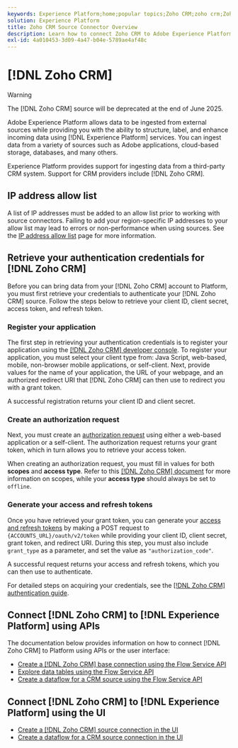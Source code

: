 ```yaml
---
keywords: Experience Platform;home;popular topics;Zoho CRM;zoho crm;Zoho;zoho
solution: Experience Platform
title: Zoho CRM Source Connector Overview
description: Learn how to connect Zoho CRM to Adobe Experience Platform using APIs or the user interface.
exl-id: 4a010453-3d09-4a47-b04e-5789ae4af48c
---
```

# [!DNL Zoho CRM]

>[!WARNING]
>
>The [!DNL Zoho CRM] source will be deprecated at the end of June 2025.

Adobe Experience Platform allows data to be ingested from external sources while providing you with the ability to structure, label, and enhance incoming data using [!DNL Experience Platform] services. You can ingest data from a variety of sources such as Adobe applications, cloud-based storage, databases, and many others.

Experience Platform provides support for ingesting data from a third-party CRM system. Support for CRM providers include [!DNL Zoho CRM].

## IP address allow list

A list of IP addresses must be added to an allow list prior to working with source connectors. Failing to add your region-specific IP addresses to your allow list may lead to errors or non-performance when using sources. See the [IP address allow list](../../ip-address-allow-list.md) page for more information.

## Retrieve your authentication credentials for [!DNL Zoho CRM]

Before you can bring data from your [!DNL Zoho CRM] account to Platform, you must first retrieve your credentials to authenticate your [!DNL Zoho CRM] source. Follow the steps below to retrieve your client ID, client secret, access token, and refresh token.

### Register your application

The first step in retrieving your authentication credentials is to register your application using the [[!DNL Zoho CRM] developer console](https://accounts.zoho.com/). To register your application, you must select your client type from: Java Script, web-based, mobile, non-browser mobile applications, or self-client. Next, provide values for the name of your application, the URL of your webpage, and an authorized redirect URI that [!DNL Zoho CRM] can then use to redirect you with a grant token.

A successful registration returns your client ID and client secret.

### Create an authorization request

Next, you must create an [authorization request](https://www.zoho.com/crm/developer/docs/api/v2/auth-request.html) using either a web-based application or a self-client. The authorization request returns your grant token, which in turn allows you to retrieve your access token.

When creating an authorization request, you must fill in values for both **scopes** and **access type**. Refer to this [[!DNL Zoho CRM] document](https://www.zoho.com/crm/developer/docs/api/v2/scopes.html) for more information on scopes, while your **access type** should always be set to `offline`.

### Generate your access and refresh tokens

Once you have retrieved your grant token, you can generate your [access and refresh tokens](https://www.zoho.com/crm/developer/docs/api/v2/access-refresh.html) by making a POST request to `{ACCOUNTS_URL}/oauth/v2/token` while providing your client ID, client secret, grant token, and redirect URI. During this step, you must also include `grant_type` as a parameter, and set the value as `"authorization_code"`.

A successful request returns your access and refresh tokens, which you can then use to authenticate.

For detailed steps on acquiring your credentials, see the [[!DNL Zoho CRM] authentication guide](https://www.zoho.com/crm/developer/docs/api/v2/oauth-overview.html).

## Connect [!DNL Zoho CRM] to [!DNL Experience Platform] using APIs

The documentation below provides information on how to connect [!DNL Zoho CRM] to Platform using APIs or the user interface:

- [Create a [!DNL Zoho CRM] base connection using the Flow Service API](../../tutorials/api/create/crm/zoho.md)
- [Explore data tables using the Flow Service API](../../tutorials/api/explore/tabular.md)
- [Create a dataflow for a CRM source using the Flow Service API](../../tutorials/api/collect/crm.md)

## Connect [!DNL Zoho CRM] to [!DNL Experience Platform] using the UI

- [Create a [!DNL Zoho CRM] source connection in the UI](../../tutorials/ui/create/crm/zoho.md)
- [Create a dataflow for a CRM source connection in the UI](../../tutorials/ui/dataflow/crm.md)
